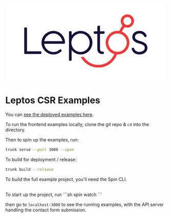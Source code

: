 <picture>
    <source srcset="https://raw.githubusercontent.com/leptos-rs/leptos/main/docs/logos/Leptos_logo_Solid_White.svg" media="(prefers-color-scheme: dark)">
    <img src="https://raw.githubusercontent.com/leptos-rs/leptos/main/docs/logos/Leptos_logo_RGB.svg" alt="Leptos Logo">
</picture>

# Leptos CSR Examples

You can [see the deployed examples here][deployed-examples].

To run the frontend examples locally, clone the git repo & `cd` into the directory.

Then to spin up the examples, run:

```sh
trunk serve --port 3000 --open
```

To build for deployment / release:

```sh
trunk build --release
```

To build the full example project, you'll need the Spin CLI.

<br/>
To start up the project, run
```sh
spin watch
```

then go to `localhost:3000` to see the running examples, with the API server handling the contact form submission.

[deployed-examples]: https://csr-examples-hjh4tnot.fermyon.app
